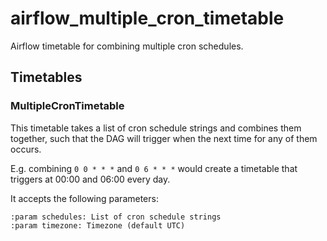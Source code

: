 # airflow_multiple_cron_timetable
Airflow timetable for combining multiple cron schedules.

## Timetables
### MultipleCronTimetable
This timetable takes a list of cron schedule strings and combines them together, such that the DAG will trigger when the next time for any of them occurs.

E.g. combining `0 0 * * *` and `0 6 * * *` would create a timetable that triggers at 00:00 and 06:00 every day.

It accepts the following parameters:

    :param schedules: List of cron schedule strings
    :param timezone: Timezone (default UTC)
